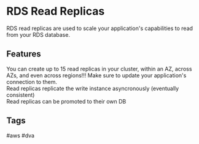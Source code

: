 # RDS Read Replicas

RDS read replicas are used to scale your application's capabilities to read from your RDS database.  

## Features
You can create up to 15 read replicas in your cluster, within an AZ, across AZs, and even across regions!!! Make sure to update your application's connection to them.  
Read replicas replicate the write instance asyncronously (eventually consistent)  
Read replicas can be promoted to their own DB  

## Tags
#aws #dva
